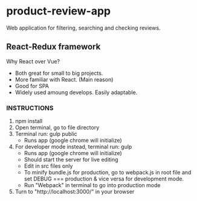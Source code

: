 # product-review-app
Web application for filtering, searching and checking reviews.

## React-Redux framework
Why React over Vue? 
- Both great for small to big projects.
- More familiar with React. (Main reason)
- Good for SPA
- Widely used amoung develops. Easily adaptable.

### INSTRUCTIONS

1. npm install
2. Open terminal, go to file directory
3. Terminal run: gulp public
	* Runs app (google chrome will initialize) 
4. For developer mode instead, terminal run: gulp 
	* Runs app (google chrome will initialize) 
	* Should start the server for live editing
	* Edit in src files only
	* To minify bundle.js for production, go to webpack.js in root file and set DEBUG === production & vice versa for development mode.
	* Run "Webpack" in terminal to go into production mode
5. Turn to "http://localhost:3000/" in your browser
